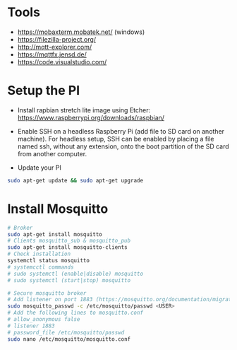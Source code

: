 # Tools
* https://mobaxterm.mobatek.net/ (windows)
* https://filezilla-project.org/
* http://mqtt-explorer.com/ 
* https://mqttfx.jensd.de/
* https://code.visualstudio.com/

# Setup the PI

* Install rapbian stretch lite image using  Etcher: https://www.raspberrypi.org/downloads/raspbian/

* Enable SSH on a headless Raspberry Pi (add file to SD card on another machine). For headless setup, SSH can be enabled by placing a file named ssh, without any extension, onto the boot partition of the SD card from another computer.

* Update your PI 
```zsh
sudo apt-get update && sudo apt-get upgrade
```

# Install Mosquitto
```zsh
# Broker
sudo apt-get install mosquitto
# Clients mosquitto_sub & mosquitto_pub
sudo apt-get install mosquitto-clients
# Check installation
systemctl status mosquitto
# systemcctl commands 
# sudo systemctl (enable|disable) mosquitto
# sudo systemctl (start|stop) mosquitto

# Secure mosquitto broker
# Add listener on port 1883 (https://mosquitto.org/documentation/migrating-to-2-0/)
sudo mosquitto_passwd -c /etc/mosquitto/passwd <USER>
# Add the following lines to mosquitto.conf
# allow_anonymous false
# listener 1883 
# password_file /etc/mosquitto/passwd 
sudo nano /etc/mosquitto/mosquitto.conf



